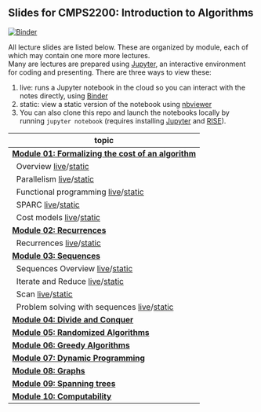 ## Slides for CMPS2200: Introduction to Algorithms

[![Binder](https://mybinder.org/badge_logo.svg)](https://mybinder.org/v2/gh/tulane-cmps2200/slides/master)

All lecture slides are listed below. These are organized by module, each of which may contain one more more lectures.  
Many are lectures are prepared using [Jupyter](https://jupyter.org/), an interactive environment for coding and presenting. There are three ways to view these:

1. live: runs a Jupyter notebook in the cloud so you can interact with the notes directly, using [Binder](https://mybinder.org/v2/gh/tulane-cmps2200/slides/master)
2. static: view a static version of the notebook using [nbviewer](https://nbviewer.jupyter.org)
3. You can also clone this repo and launch the notebooks locally by running `jupyter notebook` (requires installing  [Jupyter](https://jupyter.org/) and [RISE](https://rise.readthedocs.io/en/stable/index.html)).

|topic|
|-----|
|[**Module 01: Formalizing the cost of an algorithm**](https://github.com/tulane-cmps2200/slides/tree/master/module-01-cost)|
|                              &nbsp;&nbsp;Overview [live](https://mybinder.org/v2/gh/tulane-cmps2200/slides/master?filepath=module-01-cost/01-intro/01-intro.ipynb)/[static](https://nbviewer.jupyter.org/github/tulane-cmps2200/slides/blob/master/module-01-cost/01-intro/01-intro.ipynb?flush_cache=True)|
|                           &nbsp;&nbsp;Parallelism [live](https://mybinder.org/v2/gh/tulane-cmps2200/slides/master?filepath=module-01-cost/02-parallel/02-parallel.ipynb)/[static](https://nbviewer.jupyter.org/github/tulane-cmps2200/slides/blob/master/module-01-cost/02-parallel/02-parallel.ipynb?flush_cache=True)|
|                &nbsp;&nbsp;Functional programming [live](https://mybinder.org/v2/gh/tulane-cmps2200/slides/master?filepath=module-01-cost/03-functional/03-functional.ipynb)/[static](https://nbviewer.jupyter.org/github/tulane-cmps2200/slides/blob/master/module-01-cost/03-functional/03-functional.ipynb?flush_cache=True)|
|                                 &nbsp;&nbsp;SPARC [live](https://mybinder.org/v2/gh/tulane-cmps2200/slides/master?filepath=module-01-cost/04-sparc/04-sparc.ipynb)/[static](https://nbviewer.jupyter.org/github/tulane-cmps2200/slides/blob/master/module-01-cost/04-sparc/04-sparc.ipynb?flush_cache=True)|
|                           &nbsp;&nbsp;Cost models [live](https://mybinder.org/v2/gh/tulane-cmps2200/slides/master?filepath=module-01-cost/05-cost/05-cost.ipynb)/[static](https://nbviewer.jupyter.org/github/tulane-cmps2200/slides/blob/master/module-01-cost/05-cost/05-cost.ipynb?flush_cache=True)|
|[                        **Module 02: Recurrences**](https://github.com/tulane-cmps2200/slides/tree/master/module-02-recurrences)|
|                           &nbsp;&nbsp;Recurrences [live](https://mybinder.org/v2/gh/tulane-cmps2200/slides/master?filepath=module-02-recurrences/recurrences.ipynb)/[static](https://nbviewer.jupyter.org/github/tulane-cmps2200/slides/blob/master/module-02-recurrences/recurrences.ipynb?flush_cache=True)|
|[                          **Module 03: Sequences**](https://github.com/tulane-cmps2200/slides/tree/master/module-03-sequences)|
|                    &nbsp;&nbsp;Sequences Overview [live](https://mybinder.org/v2/gh/tulane-cmps2200/slides/master?filepath=module-03-sequences/01-sequences/01-sequence.ipynb)/[static](https://nbviewer.jupyter.org/github/tulane-cmps2200/slides/blob/master/module-03-sequences/01-sequences/01-sequence.ipynb?flush_cache=True)|
|                    &nbsp;&nbsp;Iterate and Reduce [live](https://mybinder.org/v2/gh/tulane-cmps2200/slides/master?filepath=module-03-sequences/02-operators/02-operators.ipynb)/[static](https://nbviewer.jupyter.org/github/tulane-cmps2200/slides/blob/master/module-03-sequences/02-operators/02-operators.ipynb?flush_cache=True)|
|                                  &nbsp;&nbsp;Scan [live](https://mybinder.org/v2/gh/tulane-cmps2200/slides/master?filepath=module-03-sequences/03-scan/03-scan.ipynb)/[static](https://nbviewer.jupyter.org/github/tulane-cmps2200/slides/blob/master/module-03-sequences/03-scan/03-scan.ipynb?flush_cache=True)|
|        &nbsp;&nbsp;Problem solving with sequences [live](https://mybinder.org/v2/gh/tulane-cmps2200/slides/master?filepath=module-03-sequences/04-problems/04-problems.ipynb)/[static](https://nbviewer.jupyter.org/github/tulane-cmps2200/slides/blob/master/module-03-sequences/04-problems/04-problems.ipynb?flush_cache=True)|
|[                 **Module 04: Divide and Conquer**](https://github.com/tulane-cmps2200/slides/tree/master/module-04-divide-and-conquer)|
|[              **Module 05: Randomized Algorithms**](https://github.com/tulane-cmps2200/slides/tree/master/module-05-random)|
|[                  **Module 06: Greedy Algorithms**](https://github.com/tulane-cmps2200/slides/tree/master/module-06-greedy)|
|[                **Module 07: Dynamic Programming**](https://github.com/tulane-cmps2200/slides/tree/master/module-07-dynamic)|
|[                             **Module 08: Graphs**](https://github.com/tulane-cmps2200/slides/tree/master/module-08-graph)|
|[                     **Module 09: Spanning trees**](https://github.com/tulane-cmps2200/slides/tree/master/module-09-trees)|
|[                      **Module 10: Computability**](https://github.com/tulane-cmps2200/slides/tree/master/module-10-computability)|
